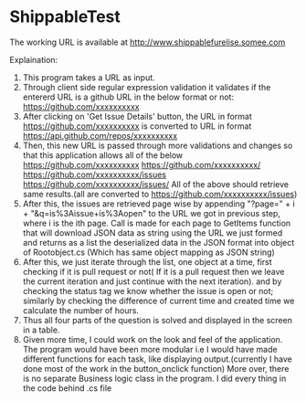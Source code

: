 # ShippableTest


The working URL is available at http://www.shippablefurelise.somee.com

Explaination:

1. This program takes a URL as input.
2. Through client side regular expression validation it validates if the entererd URL is a github URL in the below format or not:
    https://github.com/xxxxxxxxxx
3. After clicking on 'Get Issue Details' button, the URL in format https://github.com/xxxxxxxxxx is converted to URL in format https://api.github.com/repos/xxxxxxxxxx
4. Then, this new URL is passed through more validations and changes so that this application allows all of the below
   https://github.com/xxxxxxxxxx
   https://github.com/xxxxxxxxxx/
   https://github.com/xxxxxxxxxx/issues
   https://github.com/xxxxxxxxxx/issues/
   All of the above should retrieve same results.(all are converted to https://github.com/xxxxxxxxxx/issues)
5. After this, the issues are retrieved page wise by appending "?page=" + i + "&q=is%3Aissue+is%3Aopen" to the URL we got in previous step, where i is the ith page.
   Call is made for each page to GetItems function that will download JSON data as string using the URL we just formed and returns as a list the deserialized data in the JSON format  into object of Rootobject.cs (Which has same object mapping as JSON string) 
6. After this, we just iterate through the list, one object at a time, first checking if it is pull request or not( If it is a pull request then we leave the current iteration and just continue with the next iteration). and by checking the status tag we know whether the issue is open or not; similarly 
   by checking the difference of current time and created time we calculate the number of hours.
7. Thus all four parts of the question is solved and displayed in the screen in a table.
8. Given more time, I could work on the look and feel of the application. The program would have been more modular i.e I would have made different functions for each task, like displaying output.(currently I have done most of the work in the button_onclick function) 
   More over, there is no separate Business logic class in the program.
   I did every thing in the code behind .cs file
 
